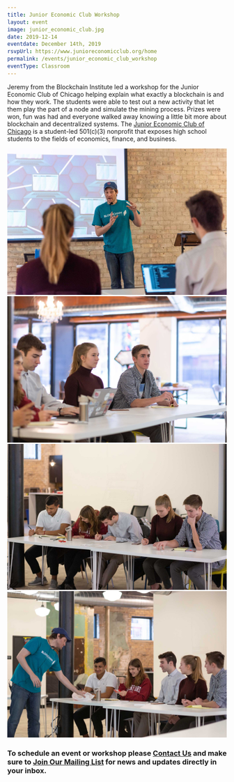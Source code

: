 ```yaml
---
title: Junior Economic Club Workshop
layout: event
image: junior_economic_club.jpg
date: 2019-12-14
eventdate: December 14th, 2019
rsvpUrl: https://www.junioreconomicclub.org/home
permalink: /events/junior_economic_club_workshop
eventType: Classroom
---
```

Jeremy from the Blockchain Institute led a workshop for the Junior Economic Club of Chicago helping explain what exactly a blockchain is and how they work. The students were able to test out a new activity that let them play the part of a node and simulate the mining process. Prizes were won, fun was had and everyone walked away knowing a little bit more about blockchain and decentralized systems.
The <a href="https://www.junioreconomicclub.org/home" target="_blank" rel="noopener noreferrer">Junior Economic Club of Chicago</a> is a student-led <span class="no-wrap">501(c)(3)</span> nonprofit that exposes high school students to the fields of economics, finance, and business.		

<img src="/assets/img/20191214_fjs_coincollect_5.jpg" alt="Jeremy teaching" title="Jeremy teaching"> 
<img src="/assets/img/IMG_6745_JEC.jpg" alt="People watching Jeremy" title="People watching Jeremy"> 
<img src="/assets/img/IMG_6793_JEC.jpg" alt="People writing notes" title="People writing notes">
<img src="/assets/img/IMG_6772_JEC.jpg" alt="Jeremy and class" title="Jeremy and class">

<h3>To schedule an event or workshop please <a href="/contact-us/" data-ce-key="545">Contact Us</a> and make sure to <a href="https://theblockchaininstitute.us18.list-manage.com/subscribe?u=ed27e0082d5f7e8d5cd3e3622&id=d50da5888a" target="_blank">Join Our Mailing List</a> for news and updates directly in your inbox.</H3>
